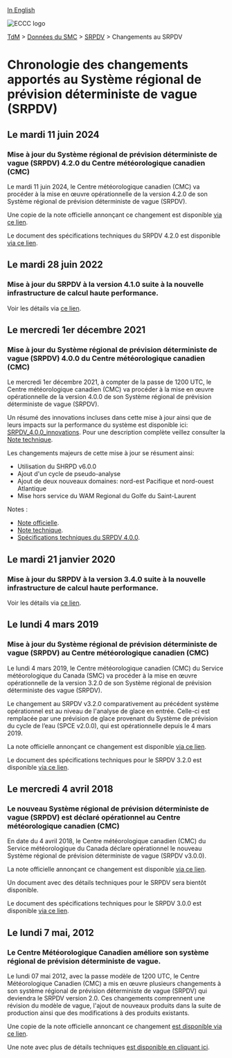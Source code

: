 [In English](changelog_rdwps_en.md)

![ECCC logo](../../img_eccc-logo.png)

[TdM](../../readme_fr.md) > [Données du SMC](../readme_fr.md) > [SRPDV](readme_rdwps_fr.md) > Changements au SRPDV

# Chronologie des changements apportés au Système régional de prévision déterministe de vague (SRPDV)

## Le mardi 11 juin 2024

### Mise à jour du Système régional de prévision déterministe de vague (SRPDV) 4.2.0 du Centre météorologique canadien (CMC)

Le mardi 11 juin 2024, le Centre météorologique canadien (CMC) va procéder à la mise en œuvre opérationnelle de la version 4.2.0 de son Système régional de prévision déterministe de vague (SRPDV).

Une copie de la note officielle annonçant ce changement est disponible [via ce lien](http://dd.meteo.gc.ca/doc/genots/2024/06/11/NOCN03_CWAO_262118___xxxxx).

Le document des spécifications techniques du SRPDV 4.2.0 est disponible [via ce lien](https://collaboration.cmc.ec.gc.ca/cmc/cmoi/product_guide/docs/tech_specifications/tech_specifications_RDWPS_4.2.0_f.pdf).

## Le mardi 28 juin 2022

### Mise à jour du SRPDV à la version 4.1.0 suite à la nouvelle infrastructure de calcul haute performance. 

Voir les détails via [ce lien](../changelog_multisystems_fr.md).

## Le mercredi 1er décembre 2021

### Mise à jour du Système régional de prévision déterministe de vague (SRPDV) 4.0.0 du Centre météorologique canadien (CMC)

Le mercredi 1er décembre 2021, à compter de la passe de 1200 UTC, le Centre météorologique canadien (CMC) va procéder à la mise en œuvre opérationnelle de la version 4.0.0 de son Système régional de prévision déterministe de vague (SRPDV).

Un résumé des innovations incluses dans cette mise à jour ainsi que de leurs impacts sur la performance du système est disponible ici: [SRPDV_4.0.0_innovations](https://collaboration.cmc.ec.gc.ca/cmc/cmoi/product_guide/docs/fact_sheets/factsheet_rdwps-400_f.pdf). Pour une description complète veillez consulter la [Note technique](https://collaboration.cmc.ec.gc.ca/cmc/cmoi/product_guide/docs/tech_notes/technote_rdwps-400_f.pdf).

Les changements majeurs de cette mise à jour se résument ainsi:

* Utilisation du SHRPD v6.0.0
* Ajout d'un cycle de pseudo-analyse
* Ajout de deux nouveaux domaines: nord-est Pacifique et nord-ouest Atlantique
* Mise hors service du WAM Regional du Golfe du Saint-Laurent

Notes :

* [Note officielle](http://dd.meteo.gc.ca/doc/genots/2021/11/26/NOCN03_CWAO_262118___50159).
* [Note technique](https://collaboration.cmc.ec.gc.ca/cmc/cmoi/product_guide/docs/tech_notes/technote_rdwps-400_f.pdf).
* [Spécifications techniques du SRPDV 4.0.0](https://collaboration.cmc.ec.gc.ca/cmc/cmoi/product_guide/docs/tech_specifications/tech_specifications_RDWPS_4.0.0_f.pdf).

## Le mardi 21 janvier 2020

### Mise à jour du SRPDV à la version 3.4.0 suite à la nouvelle infrastructure de calcul haute performance. 

Voir les détails via [ce lien](../changelog_multisystems_fr.md).

## Le lundi 4 mars 2019

### Mise à jour du Système régional de prévision déterministe de vague (SRPDV) au Centre météorologique canadien (CMC)

Le lundi 4 mars 2019, le Centre météorologique canadien (CMC) du Service météorologique du Canada (SMC) va procéder à la mise en œuvre opérationnelle de la version 3.2.0 de son Système régional de prévision déterministe des vague (SRPDV).

Le changement au SRPDV v3.2.0 comparativement au précédent système opérationnel est au niveau de l'analyse de glace en entrée. Celle-ci est remplacée par une prévision de glace provenant du Système de prévision du cycle de l’eau (SPCE v2.0.0), qui est opérationnelle depuis le 4 mars 2019.

La note officielle annonçant ce changement est disponible [via ce lien](http://dd.meteo.gc.ca/doc/genots/2019/03/05/NOCN03_CWAO_051918___12705).

Le document des spécifications techniques pour le SRPDV 3.2.0 est disponible [via ce lien](https://collaboration.cmc.ec.gc.ca/cmc/cmoi/product_guide/docs/tech_specifications/tech_specifications_RDWPS_3.2.0_f.pdf).


## Le mercredi 4 avril 2018

### Le nouveau Système régional de prévision déterministe de vague (SRPDV) est déclaré opérationnel au Centre météorologique canadien (CMC)

En date du 4 avril 2018, le Centre météorologique canadien (CMC) du Service météorologique du Canada déclare opérationnel le nouveau Système régional de prévision déterministe de vague (SRPDV v3.0.0).

La note officielle annonçant ce changement est disponible [via ce lien](http://dd.meteo.gc.ca/doc/genots/2018/04/03/NOCN03_CWAO_032022___00001).

Un document avec des détails techniques pour le SRPDV sera bientôt disponible.

Le document des spécifications techniques pour le SRPDV 3.0.0 est disponible [via ce lien](https://collaboration.cmc.ec.gc.ca/cmc/cmoi/product_guide/docs/tech_specifications/tech_specifications_RDWPS_3.0.0_f.pdf).


## Le lundi 7 mai, 2012

### Le Centre Météorologique Canadien améliore son système régional de prévision déterministe de vague.

Le lundi 07 mai 2012, avec la passe modèle de 1200 UTC, le Centre Météorologique Canadien (CMC) a mis en œuvre plusieurs changements à son système régional de prévision déterministe de vague (SRPDV) qui deviendra le SRPDV version 2.0. Ces changements comprennent une révision du modèle de vague, l'ajout de nouveaux produits dans la suite de production ainsi que des modifications à des produits existants.

Une copie de la note officielle annoncant ce changement [est disponible via ce lien](http://dd.weatheroffice.ec.gc.ca/doc/genots/2012/05/07/NOCN03_CWAO_071405___00906).

Une note avec plus de détails techniques [est disponible en cliquant ici](https://collaboration.cmc.ec.gc.ca/cmc/cmoi/product_guide/docs/lib/op_systems/doc_opchanges/technote_rdwps_20120524_f.pdf).


